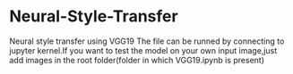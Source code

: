 # Neural-Style-Transfer
Neural style transfer using VGG19
The file can be runned by connecting to jupyter kernel.If you want to test the model on your own input image,just add images in the root folder(folder in which VGG19.ipynb is present)
